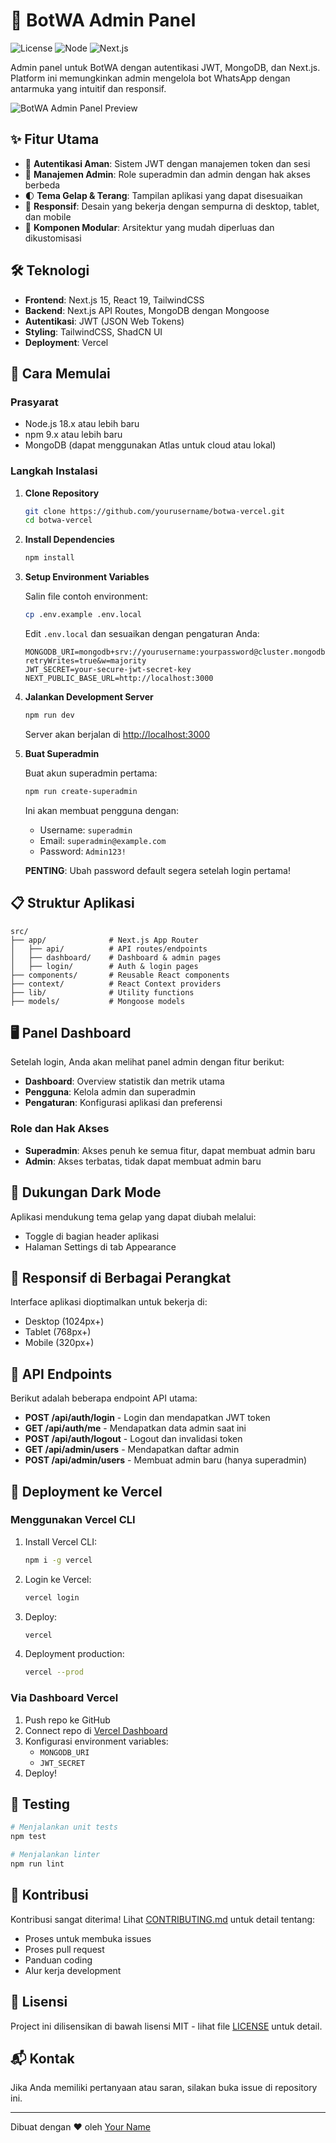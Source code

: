 # 🚀 BotWA Admin Panel

![License](https://img.shields.io/badge/license-MIT-blue.svg)
![Node](https://img.shields.io/badge/node-%3E%3D18.0.0-green.svg)
![Next.js](https://img.shields.io/badge/next.js-15.x-black)

Admin panel untuk BotWA dengan autentikasi JWT, MongoDB, dan Next.js. Platform ini memungkinkan admin mengelola bot WhatsApp dengan antarmuka yang intuitif dan responsif.

![BotWA Admin Panel Preview](https://via.placeholder.com/1200x600?text=BotWA+Admin+Panel)

## ✨ Fitur Utama

- 🔐 **Autentikasi Aman**: Sistem JWT dengan manajemen token dan sesi
- 👥 **Manajemen Admin**: Role superadmin dan admin dengan hak akses berbeda
- 🌓 **Tema Gelap & Terang**: Tampilan aplikasi yang dapat disesuaikan
- 📱 **Responsif**: Desain yang bekerja dengan sempurna di desktop, tablet, dan mobile
- 🧩 **Komponen Modular**: Arsitektur yang mudah diperluas dan dikustomisasi

## 🛠️ Teknologi

- **Frontend**: Next.js 15, React 19, TailwindCSS
- **Backend**: Next.js API Routes, MongoDB dengan Mongoose
- **Autentikasi**: JWT (JSON Web Tokens)
- **Styling**: TailwindCSS, ShadCN UI
- **Deployment**: Vercel

## 🚀 Cara Memulai

### Prasyarat

- Node.js 18.x atau lebih baru
- npm 9.x atau lebih baru
- MongoDB (dapat menggunakan Atlas untuk cloud atau lokal)

### Langkah Instalasi

1. **Clone Repository**

   ```bash
   git clone https://github.com/yourusername/botwa-vercel.git
   cd botwa-vercel
   ```

2. **Install Dependencies**

   ```bash
   npm install
   ```

3. **Setup Environment Variables**

   Salin file contoh environment:
   ```bash
   cp .env.example .env.local
   ```

   Edit `.env.local` dan sesuaikan dengan pengaturan Anda:
   ```
   MONGODB_URI=mongodb+srv://yourusername:yourpassword@cluster.mongodb.net/botwa?retryWrites=true&w=majority
   JWT_SECRET=your-secure-jwt-secret-key
   NEXT_PUBLIC_BASE_URL=http://localhost:3000
   ```

4. **Jalankan Development Server**

   ```bash
   npm run dev
   ```

   Server akan berjalan di [http://localhost:3000](http://localhost:3000)

5. **Buat Superadmin**

   Buat akun superadmin pertama:
   ```bash
   npm run create-superadmin
   ```
   
   Ini akan membuat pengguna dengan:
   - Username: `superadmin`
   - Email: `superadmin@example.com` 
   - Password: `Admin123!`
   
   **PENTING**: Ubah password default segera setelah login pertama!

## 📋 Struktur Aplikasi

```
src/
├── app/              # Next.js App Router
│   ├── api/          # API routes/endpoints
│   ├── dashboard/    # Dashboard & admin pages
│   ├── login/        # Auth & login pages
├── components/       # Reusable React components
├── context/          # React Context providers
├── lib/              # Utility functions
├── models/           # Mongoose models
```

## 🖥️ Panel Dashboard

Setelah login, Anda akan melihat panel admin dengan fitur berikut:

- **Dashboard**: Overview statistik dan metrik utama
- **Pengguna**: Kelola admin dan superadmin
- **Pengaturan**: Konfigurasi aplikasi dan preferensi

### Role dan Hak Akses

- **Superadmin**: Akses penuh ke semua fitur, dapat membuat admin baru
- **Admin**: Akses terbatas, tidak dapat membuat admin baru

## 🌙 Dukungan Dark Mode

Aplikasi mendukung tema gelap yang dapat diubah melalui:
- Toggle di bagian header aplikasi
- Halaman Settings di tab Appearance

## 📱 Responsif di Berbagai Perangkat

Interface aplikasi dioptimalkan untuk bekerja di:
- Desktop (1024px+)
- Tablet (768px+)
- Mobile (320px+)

## 🔄 API Endpoints

Berikut adalah beberapa endpoint API utama:

- **POST /api/auth/login** - Login dan mendapatkan JWT token
- **GET /api/auth/me** - Mendapatkan data admin saat ini
- **POST /api/auth/logout** - Logout dan invalidasi token
- **GET /api/admin/users** - Mendapatkan daftar admin
- **POST /api/admin/users** - Membuat admin baru (hanya superadmin)

## 🚀 Deployment ke Vercel

### Menggunakan Vercel CLI

1. Install Vercel CLI:
   ```bash
   npm i -g vercel
   ```

2. Login ke Vercel:
   ```bash
   vercel login
   ```

3. Deploy:
   ```bash
   vercel
   ```

4. Deployment production:
   ```bash
   vercel --prod
   ```

### Via Dashboard Vercel

1. Push repo ke GitHub
2. Connect repo di [Vercel Dashboard](https://vercel.com)
3. Konfigurasi environment variables:
   - `MONGODB_URI`
   - `JWT_SECRET`
4. Deploy!

## 🧪 Testing

```bash
# Menjalankan unit tests
npm test

# Menjalankan linter
npm run lint
```

## 🤝 Kontribusi

Kontribusi sangat diterima! Lihat [CONTRIBUTING.md](CONTRIBUTING.md) untuk detail tentang:

- Proses untuk membuka issues
- Proses pull request
- Panduan coding
- Alur kerja development

## 📄 Lisensi

Project ini dilisensikan di bawah lisensi MIT - lihat file [LICENSE](LICENSE) untuk detail.

## 📬 Kontak

Jika Anda memiliki pertanyaan atau saran, silakan buka issue di repository ini.

---

Dibuat dengan ❤️ oleh [Your Name](https://github.com/yourusername)
